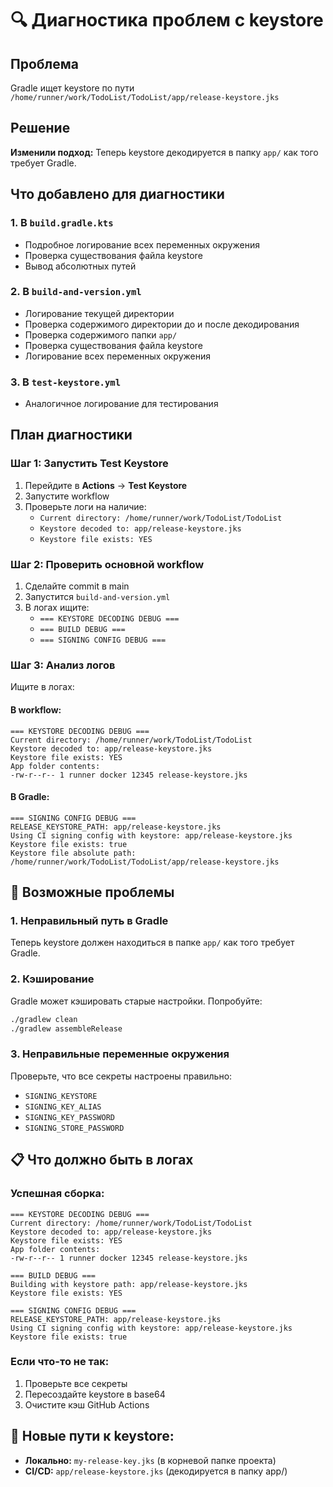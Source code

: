 # 🔍 Диагностика проблем с keystore

## Проблема
Gradle ищет keystore по пути `/home/runner/work/TodoList/TodoList/app/release-keystore.jks`

## Решение
**Изменили подход:** Теперь keystore декодируется в папку `app/` как того требует Gradle.

## Что добавлено для диагностики

### 1. В `build.gradle.kts`
- Подробное логирование всех переменных окружения
- Проверка существования файла keystore
- Вывод абсолютных путей

### 2. В `build-and-version.yml`
- Логирование текущей директории
- Проверка содержимого директории до и после декодирования
- Проверка содержимого папки `app/`
- Проверка существования файла keystore
- Логирование всех переменных окружения

### 3. В `test-keystore.yml`
- Аналогичное логирование для тестирования

## План диагностики

### Шаг 1: Запустить Test Keystore
1. Перейдите в **Actions** → **Test Keystore**
2. Запустите workflow
3. Проверьте логи на наличие:
   - `Current directory: /home/runner/work/TodoList/TodoList`
   - `Keystore decoded to: app/release-keystore.jks`
   - `Keystore file exists: YES`

### Шаг 2: Проверить основной workflow
1. Сделайте commit в main
2. Запустится `build-and-version.yml`
3. В логах ищите:
   - `=== KEYSTORE DECODING DEBUG ===`
   - `=== BUILD DEBUG ===`
   - `=== SIGNING CONFIG DEBUG ===`

### Шаг 3: Анализ логов
Ищите в логах:

#### В workflow:
```
=== KEYSTORE DECODING DEBUG ===
Current directory: /home/runner/work/TodoList/TodoList
Keystore decoded to: app/release-keystore.jks
Keystore file exists: YES
App folder contents:
-rw-r--r-- 1 runner docker 12345 release-keystore.jks
```

#### В Gradle:
```
=== SIGNING CONFIG DEBUG ===
RELEASE_KEYSTORE_PATH: app/release-keystore.jks
Using CI signing config with keystore: app/release-keystore.jks
Keystore file exists: true
Keystore file absolute path: /home/runner/work/TodoList/TodoList/app/release-keystore.jks
```

## 🔧 Возможные проблемы

### 1. Неправильный путь в Gradle
Теперь keystore должен находиться в папке `app/` как того требует Gradle.

### 2. Кэширование
Gradle может кэшировать старые настройки. Попробуйте:
```bash
./gradlew clean
./gradlew assembleRelease
```

### 3. Неправильные переменные окружения
Проверьте, что все секреты настроены правильно:
- `SIGNING_KEYSTORE`
- `SIGNING_KEY_ALIAS`
- `SIGNING_KEY_PASSWORD`
- `SIGNING_STORE_PASSWORD`

## 📋 Что должно быть в логах

### Успешная сборка:
```
=== KEYSTORE DECODING DEBUG ===
Current directory: /home/runner/work/TodoList/TodoList
Keystore decoded to: app/release-keystore.jks
Keystore file exists: YES
App folder contents:
-rw-r--r-- 1 runner docker 12345 release-keystore.jks

=== BUILD DEBUG ===
Building with keystore path: app/release-keystore.jks
Keystore file exists: YES

=== SIGNING CONFIG DEBUG ===
RELEASE_KEYSTORE_PATH: app/release-keystore.jks
Using CI signing config with keystore: app/release-keystore.jks
Keystore file exists: true
```

### Если что-то не так:
1. Проверьте все секреты
2. Пересоздайте keystore в base64
3. Очистите кэш GitHub Actions

## 📂 Новые пути к keystore:
- **Локально:** `my-release-key.jks` (в корневой папке проекта)
- **CI/CD:** `app/release-keystore.jks` (декодируется в папку app/)
